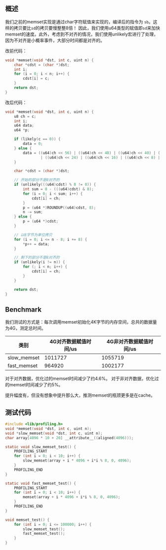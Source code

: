 ## 概述

我们之前的memset实现是通过char字符赋值来实现的，编译后的指令为 `sb`。这样的拷贝要比`sd`的拷贝要慢整整8倍！
因此，我们使用u64类型的赋值即`sd`来加快memset的速度。此外，考虑到不对齐的情况，我们使用unlikely宏进行了处理，因为不对齐是小概率事件，大部分时间都是对齐的。

改前代码：
```c
void *memset(void *dst, int c, uint n) {
	char *cdst = (char *)dst;
	int i;
	for (i = 0; i < n; i++) {
		cdst[i] = c;
	}
	return dst;
}
```

改后代码：
```c
void *memset(void *dst, int c, uint n) {
	u8 ch = c;
	int i;
	u64 data;
	u64 *p;

	if (likely(c == 0)) {
		data = 0;
	} else {
		data = ((u64)ch << 56) | ((u64)ch << 48) | ((u64)ch << 40) | ((u64)ch << 32)
				| ((u64)ch << 24) | ((u64)ch << 16) | ((u64)ch << 8) | (u64)ch;
	}

	char *cdst = (char *)dst;

	// 开始的部分不是8对齐的
	if (unlikely(((u64)cdst) % 8 != 0)) {
		int sum = 8 - (((u64)cdst) & 8);
		for (i = 0; i < sum; i++) {
			cdst[i] = ch;
		}
		p = (u64 *)ROUNDUP((u64)cdst, 8);
		n -= sum;
	} else {
		p = (u64 *)cdst;
	}

	// 以8字节为单位拷贝
	for (i = 0; i <= n - 8; i += 8) {
		*p++ = data;
	}

	// 剩下的部分不是8对齐的
	if (unlikely(i != n)) {
		for (; i < n; i++) {
			cdst[i] = ch;
		}
	}

	return dst;
}
```

## Benchmark

我们测试的方式是：每次调用memset初始化4K字节的内存空间，总共的数据量为4G，测定总时间。

| 类别 | 4G对齐数据赋值时间/us | 4G非对齐数据赋值时间/us |
| ---- | ---- | ---- |
| slow_memset | 1011727 | 1055719 |
| fast_memset | 964920 | 1002177 |

对于对齐数据，优化过的memset时间减少了约4.6%。
对于非对齐数据，优化过的memset时间减少了约5%。

提升幅度有，但没有想象中提升那么大，推测memset的瓶颈更多是在cache。

## 测试代码

```c
#include <lib/profiling.h>
void *memset(void *dst, int c, uint n);
void *slow_memset(void *dst, int c, uint n);
char array[4096 * 10 + 20] __attribute__((aligned(4096)));

static void slow_memset_test() {
	PROFILING_START
	for (int i = 0; i < 10; i++) {
		slow_memset(array + i * 4096 + i*i % 8, 0, 4096);
	}
	PROFILING_END
}

static void fast_memset_test() {
	PROFILING_START
	for (int i = 0; i < 10; i++) {
		memset(array + i * 4096 + i*i % 8, 0, 4096);
	}
	PROFILING_END
}

void memset_test() {
	for (int i = 0; i <= 100000; i++) {
		slow_memset_test();
		fast_memset_test();
	}
}
```
